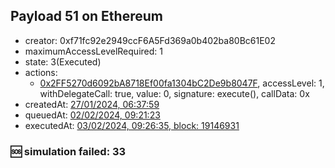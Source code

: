 ## Payload 51 on Ethereum

- creator: 0xf71fc92e2949ccF6A5Fd369a0b402ba80Bc61E02
- maximumAccessLevelRequired: 1
- state: 3(Executed)
- actions:
  - [0x2FF5270d6092bA8718Ef00fa1304bC2De9b8047F](https://etherscan.io/tx/0x2FF5270d6092bA8718Ef00fa1304bC2De9b8047F), accessLevel: 1, withDelegateCall: true, value: 0, signature: execute(), callData: 0x
- createdAt: [27/01/2024, 06:37:59](https://etherscan.io/tx/0x1bf4ac13e1bce5a422b3f4589c07b0f7b08678394cad08cc99643acf7e5b2b82)
- queuedAt: [02/02/2024, 09:21:23](https://etherscan.io/tx/0x15ac86de12d4ed3c93f9b07b3ea45a55a6841c000129bbab7f03902d993189e7)
- executedAt: [03/02/2024, 09:26:35, block: 19146931](https://etherscan.io/tx/0x75fba216a2f7013e8d79fc90e4406056822c018a41152ce46c70273f6d254ff5)

### :sos: simulation failed: 33
